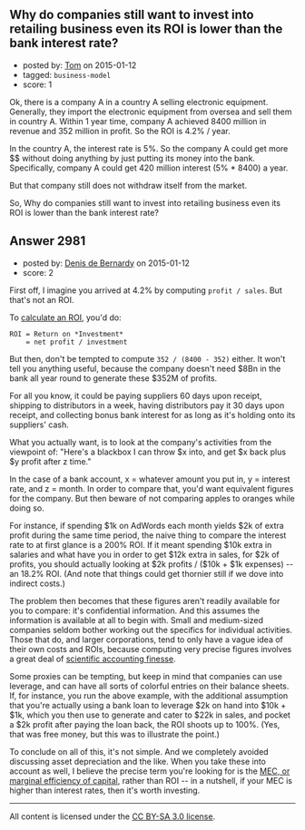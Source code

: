 ## Why do companies still want to invest into retailing business even its ROI is lower than the bank interest rate?

- posted by: [Tom](https://stackexchange.com/users/5580244/tom) on 2015-01-12
- tagged: `business-model`
- score: 1

<p>Ok, there is a company A in a country A selling electronic equipment. Generally, they import the electronic equipment from oversea and sell them in country A. Within 1 year time, company A achieved 8400 million in revenue and 352 million in profit. So the ROI is 4.2% / year.</p>

<p>In the country A, the interest rate is 5%. So the company A could get more $$ without doing anything by just putting its money into the bank. Specifically, company A could get 420 million interest (5% * 8400) a year.</p>

<p>But that company still does not withdraw itself from the market.</p>

<p>So, Why do companies still want to invest into retailing business even its ROI is lower than the bank interest rate? </p>



## Answer 2981

- posted by: [Denis de Bernardy](https://stackexchange.com/users/182468/denis-de-bernardy) on 2015-01-12
- score: 2

<p>First off, I imagine you arrived at 4.2% by computing <code>profit / sales</code>. But that's not an ROI.</p>

<p>To <a href="http://en.wikipedia.org/wiki/Return_on_investment#Calculation" rel="nofollow">calculate an ROI</a>, you'd do:</p>

<pre><code>ROI = Return on *Investment*
    = net profit / investment
</code></pre>

<p>But then, don't be tempted to compute <code>352 / (8400 - 352)</code> either. It won't tell you anything useful, because the company doesn't need $8Bn in the bank all year round to generate these $352M of profits.</p>

<p>For all you know, it could be paying suppliers 60 days upon receipt, shipping to distributors in a week, having distributors pay it 30 days upon receipt, and collecting bonus bank interest for as long as it's holding onto its suppliers' cash.</p>

<p>What you actually want, is to look at the company's activities from the viewpoint of: "Here's a blackbox I can throw $x into, and get $x back plus $y profit after z time."</p>

<p>In the case of a bank account, x = whatever amount you put in, y = interest rate, and z = month. In order to compare that, you'd want equivalent figures for the company. But then beware of not comparing apples to oranges while doing so.</p>

<p>For instance, if spending $1k on AdWords each month yields $2k of extra profit during the same time period, the naive thing to compare the interest rate to at first glance is a 200% ROI. If it meant spending $10k extra in salaries and what have you in order to get $12k extra in sales, for $2k of profits, you should actually looking at $2k profits / ($10k + $1k expenses) -- an 18.2% ROI. (And note that things could get thornier still if we dove into indirect costs.)</p>

<p>The problem then becomes that these figures aren't readily available for you to compare: it's confidential information. And this assumes the information is available at all to begin with. Small and medium-sized companies seldom bother working out the specifics for individual activities. Those that do, and larger corporations, tend to only have a vague idea of their own costs and ROIs, because computing very precise figures involves a great deal of <a href="http://en.wikipedia.org/wiki/Cost_accounting" rel="nofollow">scientific accounting finesse</a>.</p>

<p>Some proxies can be tempting, but keep in mind that companies can use leverage, and can have all sorts of colorful entries on their balance sheets. If, for instance, you run the above example, with the additional assumption that you're actually using a bank loan to leverage $2k on hand into $10k + $1k, which you then use to generate and cater to $22k in sales, and pocket a $2k profit after paying the loan back, the ROI shoots up to 100%. (Yes, that was free money, but this was to illustrate the point.)</p>

<p>To conclude on all of this, it's not simple. And we completely avoided discussing asset depreciation and the like. When you take these into account as well, I believe the precise term you're looking for is the <a href="http://en.wikipedia.org/wiki/Marginal_efficiency_of_capital" rel="nofollow">MEC, or marginal efficiency of capital</a>, rather than ROI -- in a nutshell, if your MEC is higher than interest rates, then it's worth investing.</p>




---

All content is licensed under the [CC BY-SA 3.0 license](https://creativecommons.org/licenses/by-sa/3.0/).
